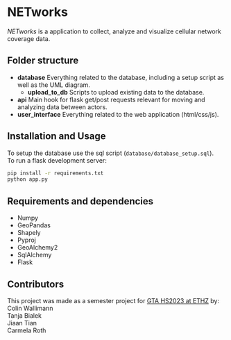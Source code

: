 # NETworks

*NETworks* is a application to collect, analyze and visualize cellular network coverage data.

## Folder structure

* **database** Everything related to the database, including a setup script as well as the UML diagram.
  * **upload_to_db** Scripts to upload existing data to the database.
* **api** Main hook for flask get/post requests relevant for moving and analyzing data between actors.
* **user_interface** Everything related to the web application (html/css/js).

## Installation and Usage

To setup the database use the sql script (`database/database_setup.sql`).  
To run a flask development server:
```bash
pip install -r requirements.txt
python app.py
```

## Requirements and dependencies

* Numpy
* GeoPandas
* Shapely
* Pyproj
* GeoAlchemy2
* SqlAlchemy
* Flask

## Contributors

This project was made as a semester project for [GTA HS2023 at ETHZ](https://www.vvz.ethz.ch/Vorlesungsverzeichnis/lerneinheit.view?lerneinheitId=173266&semkez=2023W&lang=en) by:  
Colin Wallimann  
Tanja Bialek  
Jiaan Tian  
Carmela Roth  
